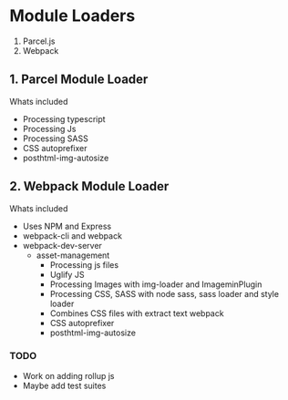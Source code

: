 # Module Loaders
1. Parcel.js
2. Webpack



## 1. Parcel Module Loader 
Whats included
- Processing typescript
- Processing Js
- Processing SASS
- CSS autoprefixer
- posthtml-img-autosize 


## 2. Webpack Module Loader

Whats included
- Uses NPM and Express
- webpack-cli and webpack
- webpack-dev-server
  - asset-management
    - Processing js files
    - Uglify JS
    - Processing Images with img-loader and ImageminPlugin
    - Processing CSS, SASS with node sass, sass loader and style loader
    - Combines CSS files with extract text webpack
    - CSS autoprefixer
    - posthtml-img-autosize 


### TODO
- Work on adding rollup js
- Maybe add test suites
